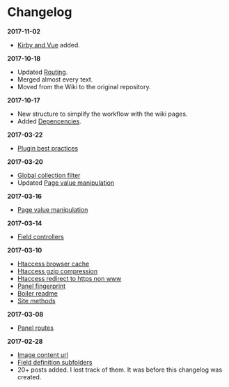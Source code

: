 # Changelog

**2017-11-02**

- [Kirby and Vue](docs/vue.md) added.

**2017-10-18**

- Updated [Routing](docs/routing.md).
- Merged almost every text.
- Moved from the Wiki to the original repository.

**2017-10-17**

- New structure to simplify the workflow with the wiki pages.
- Added [Depencencies](docs/dependencies.md).

**2017-03-22**

- [Plugin best practices](https://github.com/jenstornell/kirby-secrets/wiki/Plugin-best-practices)

**2017-03-20**

- [Global collection filter](https://github.com/jenstornell/kirby-secrets/wiki/Global-collection-filter)
- Updated [Page value manipulation](https://github.com/jenstornell/kirby-secrets/wiki/Page-value-manipulation)

**2017-03-16**

- [Page value manipulation](https://github.com/jenstornell/kirby-secrets/wiki/Page-value-manipulation)

**2017-03-14**

- [Field controllers](https://github.com/jenstornell/kirby-secrets/wiki/Field-controllers)

**2017-03-10**

- [Htaccess browser cache](https://github.com/jenstornell/kirby-secrets/wiki/Htaccess-browser-cache)
- [Htaccess gzip compression](https://github.com/jenstornell/kirby-secrets/wiki/Htaccess-gzip-compression)
- [Htaccess redirect to https non www](https://github.com/jenstornell/kirby-secrets/wiki/Htaccess-redirect-to-https-non-www)
- [Panel fingerprint](https://github.com/jenstornell/kirby-secrets/wiki/Fingerprint)
- [Boiler readme](https://github.com/jenstornell/kirby-secrets/wiki/Boiler-readme)
- [Site methods](https://github.com/jenstornell/kirby-secrets/wiki/Site-methods)

**2017-03-08**

- [Panel routes](https://github.com/jenstornell/kirby-secrets/wiki/Panel-routes)

**2017-02-28**

- [Image content url](https://github.com/jenstornell/kirby-secrets/wiki/Image-content-url)
- [Field definition subfolders](https://github.com/jenstornell/kirby-secrets/wiki/Field-defintion-subfolders)
- 20+ posts added. I lost track of them. It was before this changelog was created.